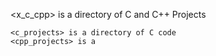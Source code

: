 <x_c_cpp> is a directory of C and C++ Projects

    <c_projects> is a directory of C code
    <cpp_projects> is a
